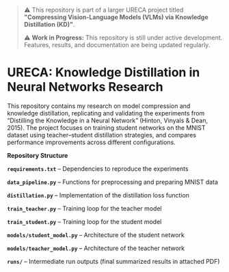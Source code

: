 > ⚠️ This repository is part of a larger URECA project titled **"Compressing Vision-Language Models (VLMs) via Knowledge Distillation (KD)"**.
> 
> ⚠️ **Work in Progress:** This repository is still under active development. Features, results, and documentation are being updated regularly.
# URECA: Knowledge Distillation in Neural Networks Research
This repository contains my research on model compression and knowledge distillation, replicating and validating the experiments from “Distilling the Knowledge in a Neural Network” (Hinton, Vinyals & Dean, 2015). The project focuses on training student networks on the MNIST dataset using teacher–student distillation strategies, and compares performance improvements across different configurations.

**Repository Structure**

**`requirements.txt`** – Dependencies to reproduce the experiments

**`data_pipeline.py`** – Functions for preprocessing and preparing MNIST data

**`distillation.py`** – Implementation of the distillation loss function

**`train_teacher.py`** – Training loop for the teacher model

**`train_student.py`** – Training loop for the student model

**`models/student_model.py`** – Architecture of the student network

**`models/teacher_model.py`** – Architecture of the teacher network

**`runs/`** – Intermediate run outputs (final summarized results in attached PDF)
